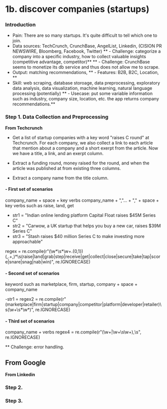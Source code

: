 # 1b. discover companies (startups)

### Introduction

- Pain: There are so many startups. It's quite difficult to tell which one to join.
- Data sources: TechCrunch, CrunchBase, AngelList, Linkedin, (CISION PR NEWSWIRE, Bloomberg, Facebook, Twitter)
** - Challenge: categorize a company into a specific industry, how to collect valuable insights (competitive advantage, competitor)**
** - Challenge: CrunchBase seems to monetize its db service and thus does not allow me to scrape.
- Output: matching recommendations, 
** - Features: B2B, B2C, Location, **
- Skill: web scraping, database storoage, data preprocessing, exploratory data analysis, data visualization, machine learning, natural language processing (potentially)
** - Usecase: put some variable information such as industry, company size, location, etc. the app returns company recommendations.**

### Step 1. Data Collection and Preprocessing

**From Techcrunch**
- Get a list of startup companies with a key word "raises C round" at Techcrunch. For each company, we also collect a link to each article that mention about a company and a short exerpt from the article. Now we have a title, a link, and an exerpt column.
- Extract a funding round, money raised for the round, and when the article was published at from existing three columns.

- Extract a company name from the title column.

#### - First set of scenarios
company_name + space + key verbs
company_name + ","... + "," + space + key verbs such as raise, land, get

- str1 = "Indian online lending platform Capital Float raises $45M Series C"
- str2 = "Carwow, a UK startup that helps you buy a new car, raises $39M Series C"
- str3 = "Stash raises $40 million Series C to make investing more approachable"

regex = re.compile(r"(\w*\s*\w+.{0,1})(,.+,)*\s(raise|land|grab|step|receive|get|collect|close|secure|take|tap|score|snare|snag|nab|win)", re.IGNORECASE)

#### - Second set of scenarios
keyword such as marketplace, firm, startup, company + space + company_name

-str1 = 
regex2 = re.compile(r"(marketplace|firm|startup|company|competitor|platform|developer|retailer)\s(\w+\s*\w*)", re.IGNORECASE)

#### - Third set of scenarios

company_name + verbs
regex4 = re.compile(r"(\w+|\w+\s\w+),\s", re.IGNORECASE)


** Challenge: error handling. 

**From Google**
- 

**From Linkedin**


### Step 2. 


### Step 3.


